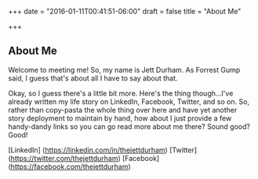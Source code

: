+++
date = "2016-01-11T00:41:51-06:00"
draft = false
title = "About Me"

+++

## About Me

Welcome to meeting me! So, my name is Jett Durham.  As Forrest Gump said, I guess that's about all I have to say about that.

Okay, so I guess there's a little bit more. Here's the thing though...I've already written my life story on LinkedIn, Facebook, Twitter, and so on. So, rather than copy-pasta the whole thing over here and have yet another story deployment to maintain by hand, how about I just provide a few handy-dandy links so you can go read more about me there? Sound good? Good!

[LinkedIn] (https://linkedin.com/in/thejettdurham)
[Twitter] (https://twitter.com/thejettdurham)
[Facebook] (https://facebook.com/thejettdurham)
